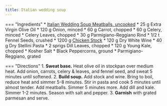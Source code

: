 ```yaml
---
title: Italian wedding soup
---
```

=== "Ingredients"
    * [Italian Wedding Soup Meatballs, uncooked](italian-wedding-soup-meatballs.md)
    * 25 g Extra Virgin Olive Oil
    * 120 g Onion, minced
    * 60 g Carrot, chopped
    * 60 g Celery, minced
    * Celery Leaves, chopped
    * 30 g Parmigiano-Reggiano Rind
    * 1/2 t Fennel Seeds, crushed
    * 1200 g [Chicken Stock](../stocks/meat-stock.md)
    * 120 g Dry White Wine
    * 40 g Dry Stellini Pasta
    * 2 sprigs Dill Leaves, chopped
    * 120 g Young Kale, chopped
    * Kosher Salt
    * Black Peppercorns, ground
    * Parmigiano-Reggiano, grated

=== "Directions"
    1. **Sweat base.** Heat olive oil in stockpan over medium heat. Add onion, carrots, celery & leaves, and fennel seed, and sweat 5 minutes until softened.
    2. **Build soup.** Add stock and wine. Bring to boil, reduce heat and simmer 5-8 minutes. Stir in pasta and cook 5 minutes until almost tender. Add meatballs. Simmer 5 minutes more. Add dill and kale. Simmer 1-2 minutes. Season with salt and pepper.
    3. **Garnish** with grated parmesan and serve.

[^1]:
    Ash, John. ["Recipes: My Mad Men Menu."](https://chefjohnash.com/recipes-my-mad-men-menu/) *Chef John Ash.* December 2020.
